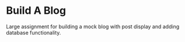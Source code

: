 # Build A Blog
Large assignment for building a mock blog with post display and adding database functionality.
